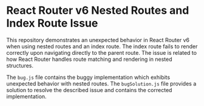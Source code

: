 # React Router v6 Nested Routes and Index Route Issue

This repository demonstrates an unexpected behavior in React Router v6 when using nested routes and an index route.  The index route fails to render correctly upon navigating directly to the parent route. The issue is related to how React Router handles route matching and rendering in nested structures.

The `bug.js` file contains the buggy implementation which exhibits unexpected behavior with nested routes. The `bugSolution.js` file provides a solution to resolve the described issue and contains the corrected implementation.